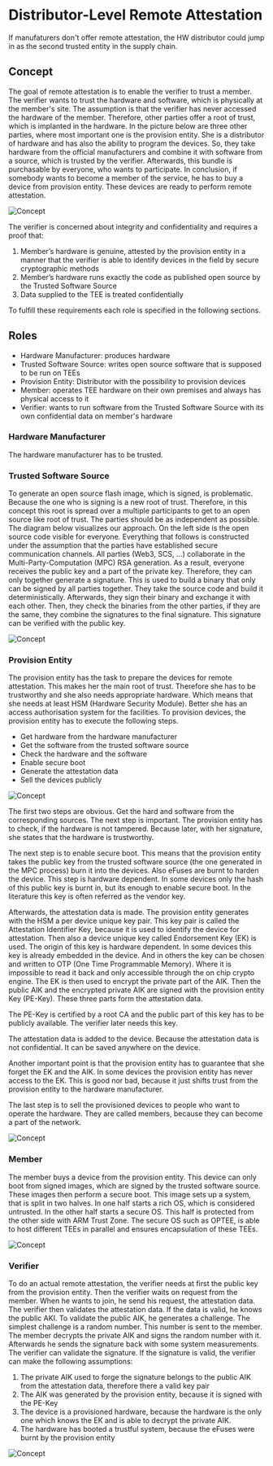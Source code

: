 # Distributor-Level Remote Attestation

If manufaturers don't offer remote attestation, the HW distributor could jump in as the second trusted entity in the supply chain.

## Concept

The goal of remote attestation is to enable the verifier to trust a member. The verifier wants to trust the hardware and software, which is physically at the member's site. The assumption is that the verifier has never accessed the hardware of the member. Therefore, other parties offer a root of trust, which is implanted in the hardware. In the picture below are three other parties, where most important one is the provision entity. She is a distributor of hardware and has also the ability to program the devices. So, they take hardware from the official manufacturers and combine it with software from a source, which is trusted by the verifier. Afterwards, this bundle is purchasable by everyone, who wants to participate. In conclusion, if somebody wants to become a member of the service, he has to buy a device from provision entity. These devices are ready to perform remote attestation.

![Concept](./fig/ra-by-distributor-overview.svg)

The verifier is concerned about integrity and confidentiality and requires a proof that:

1.   Member’s hardware is genuine, attested by the provision entity in a manner that the verifier is able to identify devices in the field by secure cryptographic methods
1.   Member’s hardware runs exactly the code as published open source by the Trusted Software Source
1.   Data supplied to the TEE is treated confidentially 

To fulfill these requirements each role is specified in the following sections.

## Roles

*    Hardware Manufacturer: produces hardware
*    Trusted Software Source: writes open source software that is supposed to be run on TEEs
*    Provision Entity: Distributor with the possibility to provision devices
*    Member: operates TEE hardware on their own premises and always has physical access to it
*    Verifier: wants to run software from the Trusted Software Source with its own confidential data on member's hardware

### Hardware Manufacturer
The hardware manufacturer has to be trusted.

### Trusted Software Source
To generate an open source flash image, which is signed, is problematic. Because the one who is signing is a new root of trust. Therefore, in this concept this root is spread over a multiple participants to get to an open source like root of trust. The parties should be as independent as possible. The diagram below visualizes our approach. On the left side is the open source code visible for everyone. Everything that follows is constructed under the assumption that the parties have established secure communication channels. All parties (Web3, SCS, ...) collaborate in the Multi-Party-Computation (MPC) RSA generation. As a result, everyone receives the public key and a part of the private key. Therefore, they can only together generate a signature. This is used to build a binary that only can be signed by all parties together. They take the source code and build it deterministically. Afterwards, they sign their binary and exchange it with each other. Then, they check the binaries from the other parties, if they are the same, they combine the signatures to the final signature. This signature can be verified with the public key.

![Concept](./fig/ra-by-distributor-trusted-software-source.svg)

### Provision Entity

The provision entity has the task to prepare the devices for remote attestation. This makes her the main root of trust. Therefore she has to be trustworthy and she also needs appropriate hardware. Which means that she needs at least HSM (Hardware Security Module). Better she has an access authorisation system for the facilities. To provision devices, the provision entity has to execute the following steps.

* Get hardware from the hardware manufacturer
* Get the software from the trusted software source
* Check the hardware and the software
* Enable secure boot
* Generate the attestation data
* Sell the devices publicly

![Concept](./fig/ra-by-distributor-pe-1.svg)

The first two steps are obvious. Get the hard and software from the corresponding sources. The next step is important. The provision entity has to check, if the hardware is not tampered. Because later, with her signature, she states that the hardware is trustworthy.

The next step is to enable secure boot. This means that the provision entity takes the public key from the trusted software source (the one generated in the MPC process) burn it into the devices. Also eFuses are burnt to harden the device. This step is hardware dependent. In some devices only the hash of this public key is burnt in, but its enough to enable secure boot. In the literature this key is often referred as the vendor key.

Afterwards, the attestation data is made. The provision entity generates with the HSM a per device unique key pair. This key pair is called the Attestation Identifier Key, because it is used to identify the device for attestation. Then also a device unique key called Endorsement Key (EK) is used. The origin of this key is hardware dependent. In some devices this key is already embedded in the device. And in others the key can be chosen and written to OTP (One Time Programmable Memory). Where it is impossible to read it back and only accessible through the on chip crypto engine. The EK is then used to encrypt the private part of the AIK. Then the public AIK and the encrypted private AIK are signed with the provision entity Key (PE-Key). These three parts form the attestation data.

The PE-Key is certified by a root CA and the public part of this key has to be publicly available. The verifier later needs this key.

The attestation data is added to the device. Because the attestation data is not confidential. It can be saved anywhere on the device.

Another important point is that the provision entity has to guarantee that she forget the EK and the AIK. In some devices the provision entity has never access to the EK. This is good nor bad, because it just shifts trust from the provision entity to the hardware manufacturer.

The last step is to sell the provisioned devices to people who want to operate the hardware. They are called members, because they can become a part of the network.

![Concept](./fig/ra-by-distributor-pe-2.svg)

### Member

The member buys a device from the provision entity. This device can only boot from signed images, which are signed by the trusted software source. These images then perform a secure boot. This image sets up a system, that is split in two halves. In one half starts a rich OS, which is considered untrusted. In the other half starts a secure OS. This half is protected from the other side with ARM Trust Zone. The secure OS such as OPTEE, is able to host different TEEs in parallel and ensures encapsulation of these TEEs.

![Concept](./fig/ra-by-distributor-member.svg)

### Verifier

To do an actual remote attestation, the verifier needs at first the public key from the provision entity. Then the verifier waits on request from the member. When he wants to join, he send his request, the attestation data. The verifier then validates the attestation data. If the data is valid, he knows the public AKI. To validate the public AIK, he generates a challenge. The simplest challenge is a random number. This number is sent to the member. The member decrypts the private AIK and signs the random number with it. Afterwards he sends the signature back with some system measurements. The verifier can validate the signature. If the signature is valid, the verifier can make the following assumptions:

1. The private AIK used to forge the signature belongs to the public AIK from the attestation data, therefore there a valid key pair
1. The AIK was generated by the provision entity, because it is signed with the PE-Key
1. The device is a provisioned hardware, because the hardware is the only one which knows the EK and is able to decrypt the private AIK.
1. The hardware has booted a trustful system, because the eFuses were burnt by the provision entity

![Concept](./fig/ra-by-distributor-verifier.svg)